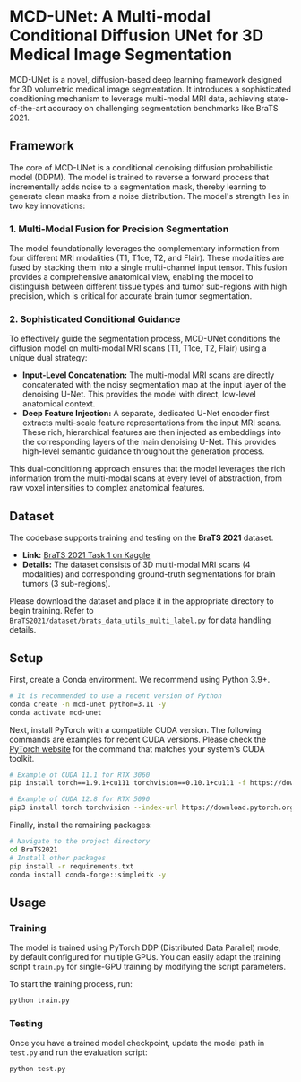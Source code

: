# MCD-UNet: A Multi-modal Conditional Diffusion UNet for 3D Medical Image Segmentation

MCD-UNet is a novel, diffusion-based deep learning framework designed for 3D volumetric medical image segmentation. It introduces a sophisticated conditioning mechanism to leverage multi-modal MRI data, achieving state-of-the-art accuracy on challenging segmentation benchmarks like BraTS 2021.

## Framework

The core of MCD-UNet is a conditional denoising diffusion probabilistic model (DDPM). The model is trained to reverse a forward process that incrementally adds noise to a segmentation mask, thereby learning to generate clean masks from a noise distribution. The model's strength lies in two key innovations:

### 1. Multi-Modal Fusion for Precision Segmentation

The model foundationally leverages the complementary information from four different MRI modalities (T1, T1ce, T2, and Flair). These modalities are fused by stacking them into a single multi-channel input tensor. This fusion provides a comprehensive anatomical view, enabling the model to distinguish between different tissue types and tumor sub-regions with high precision, which is critical for accurate brain tumor segmentation.

### 2. Sophisticated Conditional Guidance

To effectively guide the segmentation process, MCD-UNet conditions the diffusion model on multi-modal MRI scans (T1, T1ce, T2, Flair) using a unique dual strategy:

- **Input-Level Concatenation:** The multi-modal MRI scans are directly concatenated with the noisy segmentation map at the input layer of the denoising U-Net. This provides the model with direct, low-level anatomical context.
- **Deep Feature Injection:** A separate, dedicated U-Net encoder first extracts multi-scale feature representations from the input MRI scans. These rich, hierarchical features are then injected as embeddings into the corresponding layers of the main denoising U-Net. This provides high-level semantic guidance throughout the generation process.

This dual-conditioning approach ensures that the model leverages the rich information from the multi-modal scans at every level of abstraction, from raw voxel intensities to complex anatomical features.

## Dataset

The codebase supports training and testing on the **BraTS 2021** dataset.

- **Link:** [BraTS 2021 Task 1 on Kaggle](https://www.kaggle.com/datasets/dschettler8845/brats-2021-task1)
- **Details:** The dataset consists of 3D multi-modal MRI scans (4 modalities) and corresponding ground-truth segmentations for brain tumors (3 sub-regions).

Please download the dataset and place it in the appropriate directory to begin training. Refer to `BraTS2021/dataset/brats_data_utils_multi_label.py` for data handling details.

## Setup

First, create a Conda environment. We recommend using Python 3.9+.

```bash
# It is recommended to use a recent version of Python
conda create -n mcd-unet python=3.11 -y
conda activate mcd-unet
```

Next, install PyTorch with a compatible CUDA version. The following commands are examples for recent CUDA versions. Please check the [PyTorch website](https://pytorch.org/get-started/locally/) for the command that matches your system's CUDA toolkit.

```bash
# Example of CUDA 11.1 for RTX 3060
pip install torch==1.9.1+cu111 torchvision==0.10.1+cu111 -f https://download.pytorch.org/whl/torch_stable.html

# Example of CUDA 12.8 for RTX 5090
pip3 install torch torchvision --index-url https://download.pytorch.org/whl/cu128
```

Finally, install the remaining packages:

```bash
# Navigate to the project directory
cd BraTS2021
# Install other packages
pip install -r requirements.txt
conda install conda-forge::simpleitk -y
```

## Usage

### Training

The model is trained using PyTorch DDP (Distributed Data Parallel) mode, by default configured for multiple GPUs. You can easily adapt the training script `train.py` for single-GPU training by modifying the script parameters.

To start the training process, run:

```bash
python train.py
```

### Testing

Once you have a trained model checkpoint, update the model path in `test.py` and run the evaluation script:

```bash
python test.py
```
